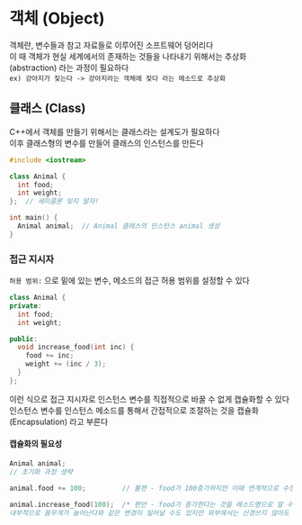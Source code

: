 # 객체 (Object)
객체란, 변수들과 참고 자료들로 이루어진 소프트웨어 덩어리다  
이 때 객체가 현실 세계에서의 존재하는 것들을 나타내기 위해서는 추상화(abstraction) 라는 과정이 필요하다  
`ex) 강아지가 짖는다 -> 강아지라는 객체에 짖다 라는 메소드로 추상화`

## 클래스 (Class)
C++에서 객체를 만들기 위해서는 클래스라는 설계도가 필요하다  
이후 클래스형의 변수를 만들어 클래스의 인스턴스를 만든다
``` C++
#include <iostream>

class Animal {
  int food;
  int weight;
};  // 세미콜론 잊지 말자!

int main() {
  Animal animal;  // Animal 클래스의 인스턴스 animal 생성
}
```
### 접근 지시자
`허용 범위:` 으로 밑에 있는 변수, 메소드의 접근 허용 범위를 설정할 수 있다 
``` C++
class Animal {
private:
  int food;
  int weight;

public:
  void increase_food(int inc) {
    food += inc;
    weight += (inc / 3);
  }
};
```
이런 식으로 접근 지시자로 인스턴스 변수를 직접적으로 바꿀 수 없게 캡슐화할 수 있다  
인스턴스 변수를 인스턴스 메소드를 통해서 간접적으로 조절하는 것을 캡슐화(Encapsulation) 라고 부른다
#### 캡슐화의 필요성
``` C++
Animal animal;
// 초기화 과정 생략

animal.food += 100;         // 불편 - food가 100증가하지만 이때 연계적으로 수정되어야 하는 값이 있을 수도 있다

animal.increase_food(100);  /* 편안 - food가 증가한다는 것을 메소드명으로 알 수 있고 
내부적으로 몸무게가 늘어난다와 같은 변경이 일어날 수도 있지만 외부에서는 신경쓰지 않아도 된다 */
```
